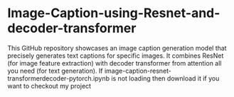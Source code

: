 # Image-Caption-using-Resnet-and-decoder-transformer
This GitHub repository showcases an image caption generation model that precisely generates text captions for specific images. It combines ResNet (for image feature extraction) with decoder transformer from attention all you need (for text generation).
If image-caption-resnet-transformerdecoder-pytorch.ipynb is not loading then download it if you want to checkout my project 
